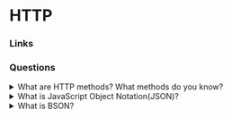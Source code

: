 # HTTP

### Links

### Questions

<details>
  <summary>What are HTTP methods? What methods do you know?</summary>

  HTTP describes a set of request methods that demonstrate what action is needed. There are the following methods:

  ``GET`` - to request source view. It is possible only to get data;

  ``HEAD`` - the same as the GET but without response;

  ``POST`` - to send subjects to a server and often require changes of the server state or side effects;

  ``PUT`` - to replace all parts of an existed subject;

  ``PATCH`` - to update only part of an existed subject;

  ``DELETE`` - to remove data;

  ``CONNECT`` - to create a connection between server and client;

  ``OPTIONS`` - to get source description;

  ``TRACE`` - to request test a message from a server.

</details>

<details>
  <summary>What is JavaScript Object Notation(JSON)?</summary>

It is a text format that is based on JavaScript but it is not depended and it can be used in any program languages. The main sphere is REST requests.

</details>

<details>
  <summary>What is BSON?</summary>

BSON (or Binary JSON) is protocol for binary serilization JSON-similar data.

Pros:

- Сompactness: Generally BSON requires less spaces than JSON.
- Data Types: BSON provides more data types as Date and BinData.
- Metadata: Additional data that helps to search parts of them.

</details>
